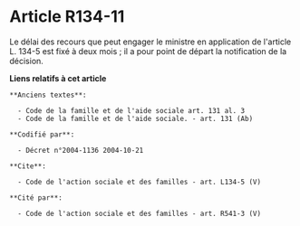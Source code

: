 # Article R134-11

Le délai des recours que peut engager le ministre en application de l'article L. 134-5 est fixé à deux mois ; il a pour point
de départ la notification de la décision.

**Liens relatifs à cet article**

	**Anciens textes**:

	  - Code de la famille et de l'aide sociale art. 131 al. 3
	  - Code de la famille et de l'aide sociale. - art. 131 (Ab)

	**Codifié par**:

	  - Décret n°2004-1136 2004-10-21

	**Cite**:

	  - Code de l'action sociale et des familles - art. L134-5 (V)

	**Cité par**:

	  - Code de l'action sociale et des familles - art. R541-3 (V)

